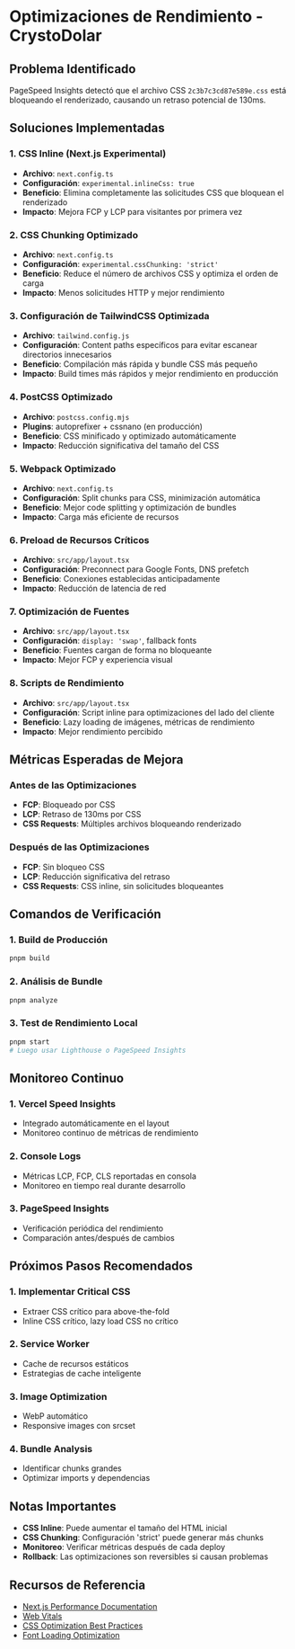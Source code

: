 # Optimizaciones de Rendimiento - CrystoDolar

## Problema Identificado
PageSpeed Insights detectó que el archivo CSS `2c3b7c3cd87e589e.css` está bloqueando el renderizado, causando un retraso potencial de 130ms.

## Soluciones Implementadas

### 1. **CSS Inline (Next.js Experimental)**
- **Archivo**: `next.config.ts`
- **Configuración**: `experimental.inlineCss: true`
- **Beneficio**: Elimina completamente las solicitudes CSS que bloquean el renderizado
- **Impacto**: Mejora FCP y LCP para visitantes por primera vez

### 2. **CSS Chunking Optimizado**
- **Archivo**: `next.config.ts`
- **Configuración**: `experimental.cssChunking: 'strict'`
- **Beneficio**: Reduce el número de archivos CSS y optimiza el orden de carga
- **Impacto**: Menos solicitudes HTTP y mejor rendimiento

### 3. **Configuración de TailwindCSS Optimizada**
- **Archivo**: `tailwind.config.js`
- **Configuración**: Content paths específicos para evitar escanear directorios innecesarios
- **Beneficio**: Compilación más rápida y bundle CSS más pequeño
- **Impacto**: Build times más rápidos y mejor rendimiento en producción

### 4. **PostCSS Optimizado**
- **Archivo**: `postcss.config.mjs`
- **Plugins**: autoprefixer + cssnano (en producción)
- **Beneficio**: CSS minificado y optimizado automáticamente
- **Impacto**: Reducción significativa del tamaño del CSS

### 5. **Webpack Optimizado**
- **Archivo**: `next.config.ts`
- **Configuración**: Split chunks para CSS, minimización automática
- **Beneficio**: Mejor code splitting y optimización de bundles
- **Impacto**: Carga más eficiente de recursos

### 6. **Preload de Recursos Críticos**
- **Archivo**: `src/app/layout.tsx`
- **Configuración**: Preconnect para Google Fonts, DNS prefetch
- **Beneficio**: Conexiones establecidas anticipadamente
- **Impacto**: Reducción de latencia de red

### 7. **Optimización de Fuentes**
- **Archivo**: `src/app/layout.tsx`
- **Configuración**: `display: 'swap'`, fallback fonts
- **Beneficio**: Fuentes cargan de forma no bloqueante
- **Impacto**: Mejor FCP y experiencia visual

### 8. **Scripts de Rendimiento**
- **Archivo**: `src/app/layout.tsx`
- **Configuración**: Script inline para optimizaciones del lado del cliente
- **Beneficio**: Lazy loading de imágenes, métricas de rendimiento
- **Impacto**: Mejor rendimiento percibido

## Métricas Esperadas de Mejora

### Antes de las Optimizaciones
- **FCP**: Bloqueado por CSS
- **LCP**: Retraso de 130ms por CSS
- **CSS Requests**: Múltiples archivos bloqueando renderizado

### Después de las Optimizaciones
- **FCP**: Sin bloqueo CSS
- **LCP**: Reducción significativa del retraso
- **CSS Requests**: CSS inline, sin solicitudes bloqueantes

## Comandos de Verificación

### 1. Build de Producción
```bash
pnpm build
```

### 2. Análisis de Bundle
```bash
pnpm analyze
```

### 3. Test de Rendimiento Local
```bash
pnpm start
# Luego usar Lighthouse o PageSpeed Insights
```

## Monitoreo Continuo

### 1. **Vercel Speed Insights**
- Integrado automáticamente en el layout
- Monitoreo continuo de métricas de rendimiento

### 2. **Console Logs**
- Métricas LCP, FCP, CLS reportadas en consola
- Monitoreo en tiempo real durante desarrollo

### 3. **PageSpeed Insights**
- Verificación periódica del rendimiento
- Comparación antes/después de cambios

## Próximos Pasos Recomendados

### 1. **Implementar Critical CSS**
- Extraer CSS crítico para above-the-fold
- Inline CSS crítico, lazy load CSS no crítico

### 2. **Service Worker**
- Cache de recursos estáticos
- Estrategias de cache inteligente

### 3. **Image Optimization**
- WebP automático
- Responsive images con srcset

### 4. **Bundle Analysis**
- Identificar chunks grandes
- Optimizar imports y dependencias

## Notas Importantes

- **CSS Inline**: Puede aumentar el tamaño del HTML inicial
- **CSS Chunking**: Configuración 'strict' puede generar más chunks
- **Monitoreo**: Verificar métricas después de cada deploy
- **Rollback**: Las optimizaciones son reversibles si causan problemas

## Recursos de Referencia

- [Next.js Performance Documentation](https://nextjs.org/docs/advanced-features/measuring-performance)
- [Web Vitals](https://web.dev/vitals/)
- [CSS Optimization Best Practices](https://web.dev/fast/#optimize-your-css)
- [Font Loading Optimization](https://web.dev/font-display/)
